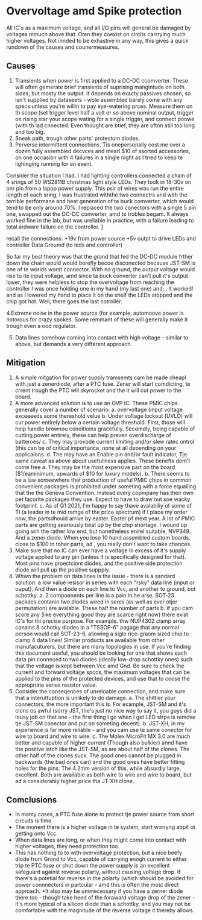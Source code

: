 # Overvoltage amd Spike protection

All IC's as a maximum voltage, and all I/O pins will general be damaged by voltages mmuch above that. Oten they coexist on circits carrrying much higher voltages. Not innded to be exhastive in any way, this gives a quick rundown of the causes and counermeasures. 

## Causes
1. Transients when power is first applied to a DC-DC ccomverter. These will often gemerate brief transients of suprising mangintude on both sides, but mosty the output. It depends on exacty passives chosen, so isn't supplied by dataseets - wole assembled barely come with any specs unless you're willin to pay eye-watering prces. Measure them on th scope (set trigger level half a volt or so above nominal output, trigger on rising star your scope wating for a single trigger, and connect poowe (with th lad cnnected. Even thought are btief, they are oftnn still too long and too big. 
2. Sneak path, trough other parts' protectom diodes.
3. Perverse intermittent connections. Tis onepersonally cost me over a dozen fully assembled decvces and mearl $10 of ssorted accessories, on one occasion with 4 failures in a single night as I tried to keep te lighinging running for an event.

Consider the situation I had. I had lighting controllers connected a chain of 4 srings of 50 WS2811B christmas light style LEDs. They took in 18-30v on onr pin from a lapop power supply. This psir of wires was run the entire length of each sring, I was frustrated withthe two connectrs and with the terrible performane and heat generation of te buck comverter, which would tend to be only around 70%. I replaced the two conectors with a single  5 pin one, swapped out the DC-DC comverter, amd te trobles begam. It always worked fine in the lab, but was ureliable in practice, with a failure leading to total ardware failure on the controller. ]

recall the connections: 
+19v from power source
+5v outpt to drive LEDs and controller
Data
Groumd (to leds and controller)

So far my best theory was that the grond that fed the DC-DC module frther down the chain would would berefly becoe disconected because JST-SM is one of te worlds worst connector. With no ground, the output voltage would rise to ite input voltage, amd since ta buck converter can't pull it's output lower, they were helpless to stop the overvoltage from reaching the controller I was once holding one in my hand (my last one) and;.. it worked! and as I lowered my hand to place it on the shelf the LEDs stopped and the chip got hot. Well, there goes the last cotroller. 

4.Extreme noise in the power source (for example, automoove power is notorous for crazy spokes. Some remmant of these will generally make it trough even a ood regulator.

5. Data lines somehow coming into contact with high voltage - similar to above, but demands a very different approach. 

## Mitigation
1. A simple mitgation for power supply tramsemts cam be made cheapl with just a zenerdiode, after a PTC fuse. Zener will start comdicting, te crrent trough the PTC will skyrocket and the it wlll cut power to the board. 
2. A more advanced solution is to use an OVP IC. These PMIC chips generally cover a number of scenario:
  a. overvoltage (input voltage exceeeeds some thereshold velue
  b. Under voltage lockout (UVLO) wlll cut power entirely below a certain voltage threshold. First, those will help handle brownou conditioins gracefully. Secomdly, being capable of cutting power entirely, these can help preven overdischarge of batteroes/ 
  c. They may provode current limiting and/or slew ratec ontrol (this can be of critical importance, none at all deoending on your applicaions. 
  d. The may have an Enable pin and/or fault indicator, Tje same caveat as above about usefullness applies. 
  These benefts dom't come free
  a. They may be the most expensive part on the board ($1/eaminimum, upwards of $10 for luxury models).
  b. There seems to be a law someewhere that production of useful PMIC chips in common convenient packages is prohibited under someting with a force equalling that the the Geneva Convention. Instead every copmpany has their own pet facorite packages they use. Expect to have to draw out soe wacky footprint.
  c. As of Q1 2021, I'm happy to say thave avalabiliy of some of TI (a leader in te mid ramge of the price spectrum) if I place my order now, the partsdhould arrive by easter. Easter pf mext year. A lot of PMIC parts are getting seariously beat up by the chip shortage. I wound up going wih the rather low end, but nonetheless enirel suitable, NVP349. And a zener diode. When you lose 10 hand assembled custom boards. close to $100 in toher parts, ad , you really don't want to take chances.
3. Make sure that no IC can ever have a voltage in excess of it's supply voltage applied to any pin (unless it is specifically designed for that). Most pins have proectciont diodes, and the positive side protection diode will pull up the positive suppply. 
4. Whwn the problem on data lines is the issue - there is a sandard solution: a low value resisor in series with each "rsky" data line (input or ouput). And then a diode on each line to Vcc, and another to ground, bot schottky. 
  a. 2 compoenents per line is a pain in he arse. SOT-23 packaes contanin two diodes wired in seres (as well as ever otjer permutation) are avalable. These half the number of parts
  b. if ypu cam score any (like everything good they are scarce right now) there exist IC's for thi precise purpose. For example. thw NUP4302 clamp array conains 8 schotky diodes in a "TSSOP-6" pagage that any normal person would call SOT-23-6, allowing a sigle rice-graom sized chip to clamp 4 data lines! Similar products are available from other manufacuturers, but there are many topologies in use. If you're finding this document useful, you should be looking for one that shows each data pin conneced to two diodes (ideally low-drop schottky ones) such that the voltage is kept between Vcc amd Gnd. Be sure to check the current and forward voltage spccs, the maximum voltages that can be applied to the pins of the protected devices, and use that to coose the appropriate series resistor value. 
5. Consider the conseqences of unreloable connection, and make sure that a interuttuption is unlikely to do damage. 
  a. The shittier your connectors, the more important this is. For example, JST-SM and it's clons os awful (sorry JST, the's just no nice way to say it, you guys did a lousy job on that one - the first thing I go when I get LED strps is remove tje JST-SM conector and put on someting decent).
  b. JST-XH, in my experience is far more reliable - and you cam use te same conector for wire to board and wire to wire. 
  c. The Molex MicroFit MX 3.0 are much better and capable of higher current (Though also bulkier) annd have the positive latch like the JST-SM, as are about half of the clones. The other half of the clones suck. The good ones cannot be plugged in backwards (the bad ones can) and the good ones have better fitting holes for the pins. The 4.2mm version of this, while absurdly large, excellent. Both are available as both wire to wire and wire to board, but ad a considerably higher price tha JT-XH clone. 
  
## Comclusions
* In mamy cases, a PTC fuse alone to protect tje power source from short circuits is fime
* The monent there is a higher voltage in te system, start worryng abpit ot getting onto Vcc. 
* When data lines are long, or when they might come into contact with higher voltages, they need protection too. 
* This has nothing to to with overvoltage protection, but a nice beefy diode from Grond to Vcc, capable of carrying enogh current to either trip te PTC fuse or shut down the power supply is an excellent safeguard against reverse polarty, without causing voltage drop. If there's a potetial for reverse in the polarty (which should be avoided for power connnectors in partcular - amd this is often the most direct approach. *It also may be ummecessary if you have a zerner diode there too - though take heed of the foraward voltage drop of the zener - it's more typical of a silicon diode than a schottky, and you may not be comfortable with the magnitude of the reverse voltage it thereby allows.
